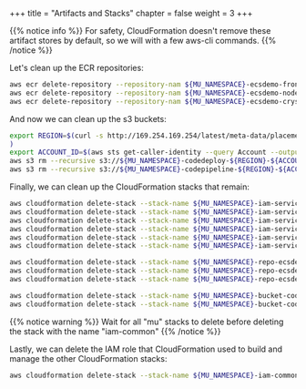 +++
title = "Artifacts and Stacks"
chapter = false
weight = 3
+++

{{% notice info %}}
For safety, CloudFormation doesn't remove these artifact stores by default, so we will with a few aws-cli commands.
{{% /notice %}}

Let's clean up the ECR repositories:
```bash
aws ecr delete-repository --repository-nam ${MU_NAMESPACE}-ecsdemo-frontend --force
aws ecr delete-repository --repository-nam ${MU_NAMESPACE}-ecsdemo-nodejs --force
aws ecr delete-repository --repository-nam ${MU_NAMESPACE}-ecsdemo-crystal --force
```

And now we can clean up the s3 buckets:
```bash
export REGION=$(curl -s http://169.254.169.254/latest/meta-data/placement/availability-zone | sed 's/\(.*\)[a-z]/\1/'
)
export ACCOUNT_ID=$(aws sts get-caller-identity --query Account --output text)
aws s3 rm --recursive s3://${MU_NAMESPACE}-codedeploy-${REGION}-${ACCOUNT_ID}
aws s3 rm --recursive s3://${MU_NAMESPACE}-codepipeline-${REGION}-${ACCOUNT_ID}
```

Finally, we can clean up the CloudFormation stacks that remain:
```bash
aws cloudformation delete-stack --stack-name ${MU_NAMESPACE}-iam-service-ecsdemo-frontend-acceptance
aws cloudformation delete-stack --stack-name ${MU_NAMESPACE}-iam-service-ecsdemo-frontend-production
aws cloudformation delete-stack --stack-name ${MU_NAMESPACE}-iam-service-ecsdemo-nodejs-acceptance
aws cloudformation delete-stack --stack-name ${MU_NAMESPACE}-iam-service-ecsdemo-nodejs-production
aws cloudformation delete-stack --stack-name ${MU_NAMESPACE}-iam-service-ecsdemo-crystal-acceptance
aws cloudformation delete-stack --stack-name ${MU_NAMESPACE}-iam-service-ecsdemo-crystal-production

aws cloudformation delete-stack --stack-name ${MU_NAMESPACE}-repo-ecsdemo-frontend
aws cloudformation delete-stack --stack-name ${MU_NAMESPACE}-repo-ecsdemo-nodejs
aws cloudformation delete-stack --stack-name ${MU_NAMESPACE}-repo-ecsdemo-crystal

aws cloudformation delete-stack --stack-name ${MU_NAMESPACE}-bucket-codedeploy
aws cloudformation delete-stack --stack-name ${MU_NAMESPACE}-bucket-codepipeline
```
{{% notice warning %}}
Wait for all "mu" stacks to delete before deleting the stack with the name "iam-common"
{{% /notice %}}

Lastly, we can delete the IAM role that CloudFormation used to build and manage the other CloudFormation stacks:
```bash
aws cloudformation delete-stack --stack-name ${MU_NAMESPACE}-iam-common
```
